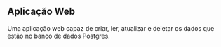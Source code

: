 ## Aplicação Web

Uma aplicação web capaz de criar, ler, atualizar e deletar os dados que estão no banco de dados Postgres.